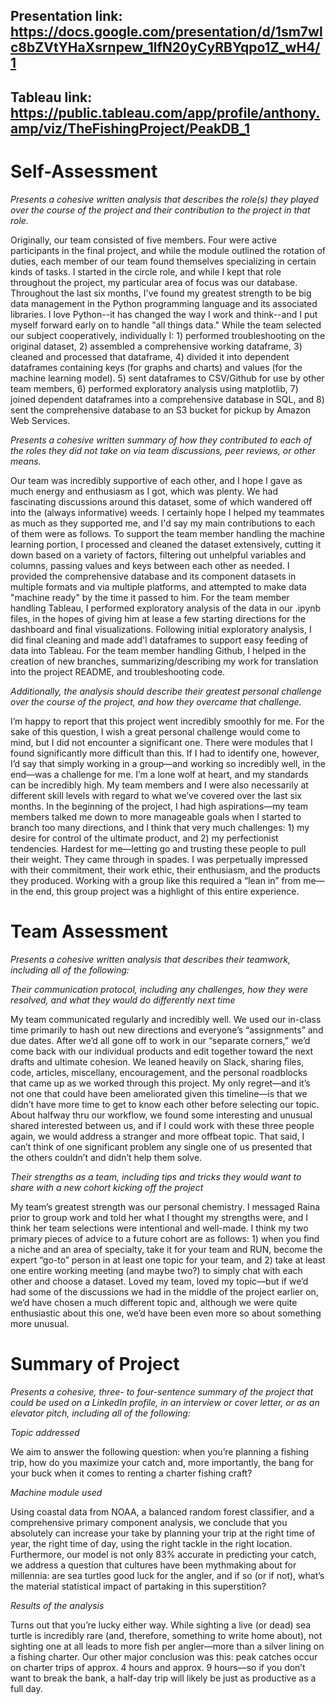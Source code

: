 ## Presentation link: https://docs.google.com/presentation/d/1sm7wlc8bZVtYHaXsrnpew_1lfN20yCyRBYqpo1Z_wH4/1
## Tableau link:  https://public.tableau.com/app/profile/anthony.amp/viz/TheFishingProject/PeakDB_1

# Self-Assessment

*Presents a cohesive written analysis that describes the role(s) they played over the course of the project and their contribution to the project in that role.*

Originally, our team consisted of five members.  Four were active participants in the final project, and while the module outlined the rotation of duties, each member of our team found themselves specializing in certain kinds of tasks.  I started in the circle role, and while I kept that role throughout the project, my particular area of focus was our database.  Throughout the last six months, I've found my greatest strength to be big data management in the Python programming language and its associated libraries.  I love Python--it has changed the way I work and think--and I put myself forward early on to handle "all things data."  While the team selected our subject cooperatively, individually I: 1) performed troubleshooting on the original dataset, 2) assembled a comprehensive working dataframe, 3) cleaned and processed that dataframe, 4) divided it into dependent dataframes containing keys (for graphs and charts) and values (for the machine learning model). 5) sent dataframes to CSV/Github for use by other team members, 6) performed exploratory analysis using matplotlib, 7) joined dependent dataframes into a comprehensive database in SQL, and 8) sent the comprehensive database to an S3 bucket for pickup by Amazon Web Services.

*Presents a cohesive written summary of how they contributed to each of the roles they did not take on via team discussions, peer reviews, or other means.*

Our team was incredibly supportive of each other, and I hope I gave as much energy and enthusiasm as I got, which was plenty.  We had fascinating discussions around this dataset, some of which wandered off into the (always informative) weeds.  I certainly hope I helped my teammates as much as they supported me, and I'd say my main contributions to each of them were as follows.  To support the team member handling the machine learning portion, I processed and cleaned the dataset extensively, cutting it down based on a variety of factors, filtering out unhelpful variables and columns, passing values and keys between each other as needed.  I provided the comprehensive database and its component datasets in multiple formats and via multiple platforms, and attempted to make data "machine ready" by the time it passed to him.  For the team member handling Tableau, I performed exploratory analysis of the data in our .ipynb files, in the hopes of giving him at lease a few starting directions for the dashboard and final visualizations.  Following initial exploratory analysis, I did final cleaning and made add'l dataframes to support easy feeding of data into Tableau.  For the team member handling Github, I helped in the creation of new branches, summarizing/describing my work for translation into the project README, and troubleshooting code.

*Additionally, the analysis should describe their greatest personal challenge over the course of the project, and how they overcame that challenge.*

I’m happy to report that this project went incredibly smoothly for me.  For the sake of this question, I wish a great personal challenge would come to mind, but I did not encounter a significant one.  There were modules that I found significantly more difficult than this.  If I had to identify one, however, I’d say that simply working in a group—and working so incredibly well, in the end—was a challenge for me.  I’m a lone wolf at heart, and my standards can be incredibly high.  My team members and I were also necessarily at different skill levels with regard to what we’ve covered over the last six months.  In the beginning of the project, I had high aspirations—my team members talked me down to more manageable goals when I started to branch too many directions, and I think that very much challenges: 1) my desire for control of the ultimate product, and 2) my perfectionist tendencies.  Hardest for me—letting go and trusting these people to pull their weight.  They came through in spades.  I was perpetually impressed with their commitment, their work ethic, their enthusiasm, and the products they produced.  Working with a group like this required a “lean in” from me—in the end, this group project was a highlight of this entire experience.

# Team Assessment

*Presents a cohesive written analysis that describes their teamwork, including all of the following:*

*Their communication protocol, including any challenges, how they were resolved, and what they would do differently next time*

My team communicated regularly and incredibly well.  We used our in-class time primarily to hash out new directions and everyone’s “assignments” and due dates.  After we’d all gone off to work in our “separate corners,” we’d come back with our individual products and edit together toward the next drafts and ultimate cohesion.  We leaned heavily on Slack, sharing files, code, articles, miscellany, encouragement, and the personal roadblocks that came up as we worked through this project.  My only regret—and it’s not one that could have been ameliorated given this timeline—is that we didn’t have more time to get to know each other before selecting our topic.  About halfway thru our workflow, we found some interesting and unusual shared interested between us, and if I could work with these three people again, we would address a stranger and more offbeat topic.  That said, I can’t think of one significant problem any single one of us presented that the others couldn’t and didn’t help them solve.

*Their strengths as a team, including tips and tricks they would want to share with a new cohort kicking off the project*

My team’s greatest strength was our personal chemistry.  I messaged Raina prior to group work and told her what I thought my strengths were, and I think her team selections were intentional and well-made.  I think my two primary pieces of advice to a future cohort are as follows: 1) when you find a niche and an area of specialty, take it for your team and RUN, become the expert “go-to” person in at least one topic for your team, and 2) take at least one entire working meeting (and maybe two?) to simply chat with each other and choose a dataset.  Loved my team, loved my topic—but if we’d had some of the discussions we had in the middle of the project earlier on, we’d have chosen a much different topic and, although we were quite enthusiastic about this one, we’d have been even more so about something more unusual.

# Summary of Project

*Presents a cohesive, three- to four-sentence summary of the project that could be used on a LinkedIn profile, in an interview or cover letter, or as an elevator pitch, including all of the following:*

*Topic addressed*

We aim to answer the following question: when you’re planning a fishing trip, how do you maximize your catch and, more importantly, the bang for your buck when it comes to renting a charter fishing craft?

*Machine module used*

Using coastal data from NOAA, a balanced random forest classifier, and a comprehensive primary component analysis, we conclude that you absolutely can increase your take by planning your trip at the right time of year, the right time of day, using the right tackle in the right location.  Furthermore, our model is not only 83% accurate in predicting your catch, we address a question that cultures have been mythmaking about for millennia:  are sea turtles good luck for the angler, and if so (or if not), what’s the material statistical impact of partaking in this superstition?

*Results of the analysis*

Turns out that you’re lucky either way.  While sighting a live (or dead) sea turtle is incredibly rare (and, therefore, something to write home about), not sighting one at all leads to more fish per angler—more than a silver lining on a fishing charter.  Our other major conclusion was this:  peak catches occur on charter trips of approx. 4 hours and approx. 9 hours—so if you don’t want to break the bank, a half-day trip will likely be just as productive as a full day.
